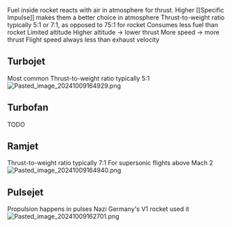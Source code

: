 Fuel inside rocket reacts with air in atmosphere for thrust.
Higher [[Specific Impulse]] makes them a better choice in atmosphere
Thrust-to-weight ratio typically 5:1 or 7:1, as opposed to 75:1 for rocket
Consumes less fuel than rocket
Limited altitude
Higher altitude -> lower thrust
More speed -> more thrust
Flight speed always less than exhaust velocity

## Turbojet

Most common
Thrust-to-weight ratio typically 5:1
![Pasted_image_20241009164929.png](pasted_image_20241009164929.png)

## Turbofan

TODO

## Ramjet

Thrust-to-weight ratio typically 7:1
For supersonic flights above Mach 2
![Pasted_image_20241009164940.png](pasted_image_20241009164940.png)

## Pulsejet

Propulsion happens in pulses
Nazi Germany's V1 rocket used it
![Pasted_image_20241009162701.png](pasted_image_20241009162701.png)
